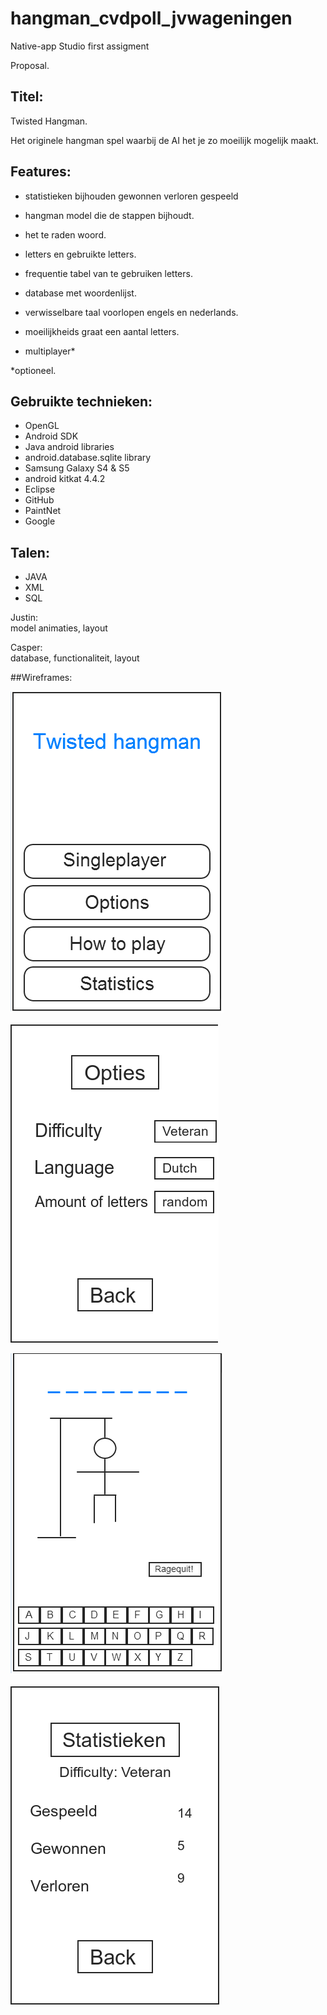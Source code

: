 hangman_cvdpoll_jvwageningen
============================

Native-app Studio first assigment

Proposal.

## Titel:<br>
Twisted Hangman.

Het originele hangman spel waarbij de AI het je zo moeilijk mogelijk maakt.

## Features:<br>

- statistieken bijhouden gewonnen verloren gespeeld<br>
- hangman model die de stappen bijhoudt.<br>
- het te raden woord.<br>
- letters en gebruikte letters.<br>
- frequentie tabel van te gebruiken letters.<br>
- database met woordenlijst.<br>
- verwisselbare taal voorlopen engels en nederlands.<br>
- moeilijkheids graat een aantal letters.<br>

- multiplayer*

*optioneel.

## Gebruikte technieken: <br>

- OpenGL<br>
- Android SDK<br>
- Java android libraries<br>
- android.database.sqlite library<br>
- Samsung Galaxy S4 & S5<br>
- android kitkat 4.4.2<br>
- Eclipse<br>
- GitHub<br>
- PaintNet<br>
- Google

## Talen: <br>
- JAVA<br>
- XML<br>
- SQL<br>

Justin:<br>
model animaties, layout<br>

Casper:<br>
database, functionaliteit, layout <br>

##Wireframes:

![home](/doc/home.png)

![opties](/doc/opties.png)

![singleplayer](/doc/singleplayer.png)

![statistieken](/doc/statistieken.png)
